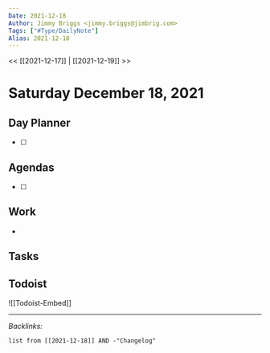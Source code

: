 ```yaml
---
Date: 2021-12-18
Author: Jimmy Briggs <jimmy.briggs@jimbrig.com>
Tags: ["#Type/DailyNote"]
Alias: 2021-12-18
---
```


<< [[2021-12-17]] | [[2021-12-19]] >>

# Saturday December 18, 2021

## Day Planner

- [ ] 

## Agendas

- [ ] 

## Work

- 

## Tasks

## Todoist

![[Todoist-Embed]]

***

*Backlinks:*

```dataview
list from [[2021-12-18]] AND -"Changelog"
```